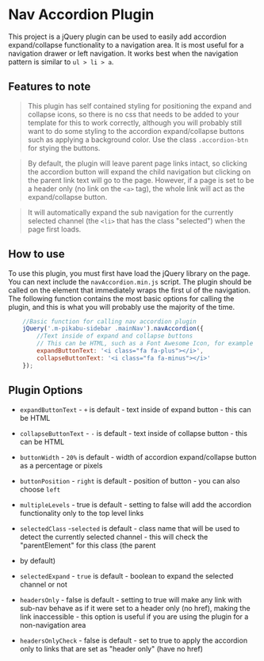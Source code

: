 # Nav Accordion Plugin

This project is a jQuery plugin can be used to easily add accordion expand/collapse functionality to a navigation area. It is most useful for a navigation drawer or left navigation. It works best when the navigation pattern is similar to `ul > li > a`. 

## Features to note

> This plugin has self contained styling for positioning the expand and collapse icons, so there is no css that needs to be added to your template for this to work correctly, although you will probably still want to do some styling to the accordion expand/collapse buttons such as applying a background color. Use the class `.accordion-btn` for stying the buttons.

> By default, the plugin will leave parent page links intact, so clicking the accordion button will expand the child navigation but clicking on the parent link text will go to the page. However, if a page is set to be a header only (no link on the `<a>` tag), the whole link will act as the expand/collapse button.

> It will automatically expand the sub navigation for the currently selected channel (the `<li>` that has the class "selected") when the page first loads.

## How to use

To use this plugin, you must first have load the jQuery library on the page. You can next include the `navAccordion.min.js` script. The plugin should be called on the element that immediately wraps the first ul of the navigation. The following function contains the most basic options for calling the plugin, and this is what you will probably use the majority of the time.

```javascript
	//Basic function for calling nav accordion plugin
	jQuery('.m-pikabu-sidebar .mainNav').navAccordion({
		//Text inside of expand and collapse buttons
		// This can be HTML, such as a Font Awesome Icon, for example
		expandButtonText: '<i class="fa fa-plus"></i>',  
		collapseButtonText: '<i class="fa fa-minus"></i>'
	});
```

## Plugin Options

- `expandButtonText` - `+` is default - text inside of expand button - this can be HTML

- `collapseButtonText` - `-` is default - text inside of collapse button - this can be HTML

- `buttonWidth` - `20%` is default - width of accordion expand/collapse button as a percentage or pixels

- `buttonPosition` - `right` is default - position of button - you can also choose `left`

- `multipleLevels` - true is default - setting to false will add the accordion functionality only to the top level links

- `selectedClass` -`selected` is default - class name that will be used to detect the currently selected channel - this will check the "parentElement" for this class (the parent <li> by default)

- `selectedExpand` - `true` is default - boolean to expand the selected channel or not

- `headersOnly` - false is default - setting to true will make any link with sub-nav behave as if it were set to a header only (no href), making the link inaccessible - this option is useful if you are using the plugin for a non-navigation area

- `headersOnlyCheck` - false is default - set to true to apply the accordion only to links that are set as "header only" (have no href)